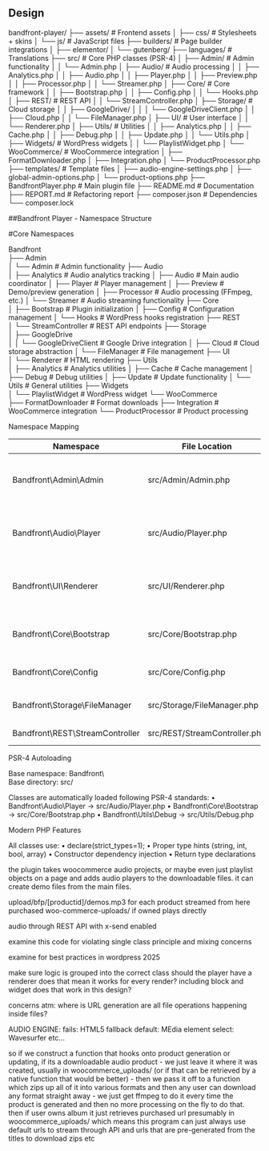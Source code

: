 
## Design

bandfront-player/
├── assets/                    # Frontend assets
│   ├── css/                  # Stylesheets + skins
│   └── js/                   # JavaScript files
├── builders/                 # Page builder integrations
│   ├── elementor/
│   └── gutenberg/
├── languages/                # Translations
├── src/                      # Core PHP classes (PSR-4)
│   ├── Admin/               # Admin functionality
│   │   └── Admin.php
│   ├── Audio/               # Audio processing
│   │   ├── Analytics.php
│   │   ├── Audio.php
│   │   ├── Player.php
│   │   ├── Preview.php
│   │   ├── Processor.php
│   │   └── Streamer.php
│   ├── Core/                # Core framework
│   │   ├── Bootstrap.php
│   │   ├── Config.php
│   │   └── Hooks.php
│   ├── REST/                # REST API
│   │   └── StreamController.php
│   ├── Storage/             # Cloud storage
│   │   ├── GoogleDrive/
│   │   │   └── GoogleDriveClient.php
│   │   ├── Cloud.php
│   │   └── FileManager.php
│   ├── UI/                   # User interface
│   │   └── Renderer.php
│   ├── Utils/               # Utilities
│   │   ├── Analytics.php
│   │   ├── Cache.php
│   │   ├── Debug.php
│   │   ├── Update.php
│   │   └── Utils.php
│   ├── Widgets/             # WordPress widgets
│   │   └── PlaylistWidget.php
│   └── WooCommerce/         # WooCommerce integration
│       ├── FormatDownloader.php
│       ├── Integration.php
│       └── ProductProcessor.php
├── templates/               # Template files
│   ├── audio-engine-settings.php
│   ├── global-admin-options.php
│   └── product-options.php
├── BandfrontPlayer.php      # Main plugin file
├── README.md                # Documentation
├── REPORT.md                # Refactoring report
├── composer.json            # Dependencies
└── composer.lock

##Bandfront Player - Namespace Structure

#Core Namespaces

Bandfront\
├── Admin\
│   └── Admin                    # Admin functionality
├── Audio\
│   ├── Analytics               # Audio analytics tracking
│   ├── Audio                   # Main audio coordinator
│   ├── Player                  # Player management
│   ├── Preview                 # Demo/preview generation
│   ├── Processor               # Audio processing (FFmpeg, etc.)
│   └── Streamer                # Audio streaming functionality
├── Core\
│   ├── Bootstrap               # Plugin initialization
│   ├── Config                  # Configuration management
│   └── Hooks                   # WordPress hooks registration
├── REST\
│   └── StreamController        # REST API endpoints
├── Storage\
│   ├── GoogleDrive\
│   │   └── GoogleDriveClient   # Google Drive integration
│   ├── Cloud                   # Cloud storage abstraction
│   └── FileManager             # File management
├── UI\
│   └── Renderer                # HTML rendering
├── Utils\
│   ├── Analytics               # Analytics utilities
│   ├── Cache                   # Cache management
│   ├── Debug                   # Debug utilities
│   ├── Update                  # Update functionality
│   └── Utils                   # General utilities
├── Widgets\
│   └── PlaylistWidget          # WordPress widget
└── WooCommerce\
    ├── FormatDownloader        # Format downloads
    ├── Integration             # WooCommerce integration
    └── ProductProcessor        # Product processing


Namespace Mapping

| Namespace | File Location | Purpose |
|-----------|---------------|---------|
| Bandfront\Admin\Admin | src/Admin/Admin.php | Admin functionality (681 lines - needs refactoring) |
| Bandfront\Audio\Player | src/Audio/Player.php | Player management (588 lines - needs refactoring) |
| Bandfront\UI\Renderer | src/UI/Renderer.php | HTML rendering (526 lines - mixed concerns) |
| Bandfront\Core\Bootstrap | src/Core/Bootstrap.php | Plugin initialization & DI container |
| Bandfront\Core\Config | src/Core/Config.php | Configuration & state management |
| Bandfront\Storage\FileManager | src/Storage/FileManager.php | File operations & management |
| Bandfront\REST\StreamController | src/REST/StreamController.php | REST API endpoints |

PSR-4 Autoloading

Base namespace: Bandfront\  
Base directory: src/

Classes are automatically loaded following PSR-4 standards:
•  Bandfront\Audio\Player → src/Audio/Player.php
•  Bandfront\Core\Bootstrap → src/Core/Bootstrap.php
•  Bandfront\Utils\Debug → src/Utils/Debug.php

Modern PHP Features

All classes use:
•  declare(strict_types=1);
•  Proper type hints (string, int, bool, array)
•  Constructor dependency injection
•  Return type declarations

the plugin takes woocommerce audio projects, or maybe even just playlist objects on a page and adds audio players to the downloadable files. it can create demo files from the main files. 

upload/bfp/[productid]/demos.mp3 for each product streamed from here
purchased woo-commerce-uploads/ if owned plays directly

audio through REST API with x-send enabled



examine this code for violating single class principle and mixing concerns

examine for best practices in wordpress 2025

make sure logic is grouped into the correct class 
should the player have a renderer does that mean it works for every render? including block and widget does that work in this design? 


concerns atm:
where is URL generation 
are all file operations happening inside files?


AUDIO ENGINE:
fails: HTML5 fallback
default: MEdia element
select: Wavesurfer
etc...

so if we construct a function that hooks onto product generation or updating, if its a downloadable audio product - we just leave it where it was created, usually in woocommerce_uploads/ (or if that can be retrieved by a native function that would be better) - then we pass it off to a function which zips up all of it into various formats and then any user can download any format straight away - we just get ffmpeg to do it every time the product is generated and then no more processing on the fly to do that. then if user owns album it just retrieves purchased url presumably in woocommerce_uploads/ which means this program can just always use default urls to stream through API and urls that are pre-generated from the titles to download zips etc